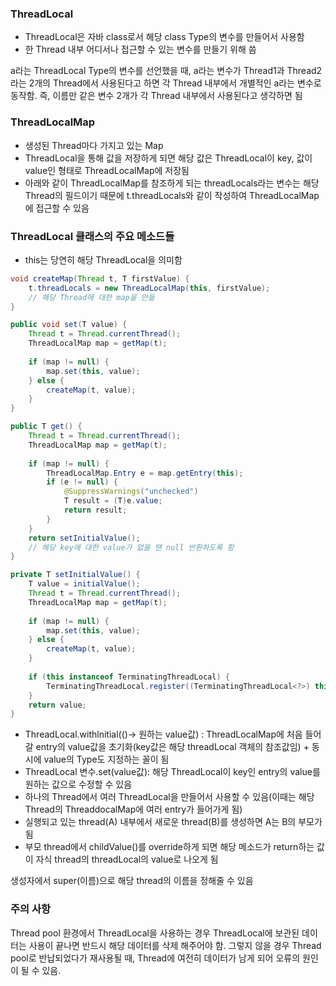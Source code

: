 ### ThreadLocal
- ThreadLocal은 자바 class로서 해당 class Type의 변수를 만들어서 사용함
- 한 Thread 내부 어디서나 접근할 수 있는 변수를 만들기 위해 씀

a라는 ThreadLocal Type의 변수를 선언했을 때, a라는 변수가 Thread1과 Thread2라는 2개의 Thread에서 사용된다고 하면 각 Thread 내부에서 개별적인 a라는 변수로 동작함. 
즉, 이름만 같은 변수 2개가 각 Thread 내부에서 사용된다고 생각하면 됨

### ThreadLocalMap
- 생성된 Thread마다 가지고 있는 Map
- ThreadLocal을 통해 값을 저장하게 되면 해당 값은 ThreadLocal이 key, 값이 value인 형태로 ThreadLocalMap에 저장됨 
- 아래와 같이 ThreadLocalMap를 참조하게 되는 threadLocals라는 변수는 해당 Thread의 필드이기 때문에 t.threadLocals와 같이 작성하여 ThreadLocalMap에 접근할 수 있음

### ThreadLocal 클래스의 주요 메소드들
- this는 당연히 해당 ThreadLocal을 의미함
```java
void createMap(Thread t, T firstValue) {
	t.threadLocals = new ThreadLocalMap(this, firstValue);
	// 해당 Thread에 대한 map을 만듦 
}

public void set(T value) {
	Thread t = Thread.currentThread();
	ThreadLocalMap map = getMap(t);
 
	if (map != null) {
		map.set(this, value);
	} else {
		createMap(t, value);
	}
}

public T get() {
	Thread t = Thread.currentThread();
	ThreadLocalMap map = getMap(t);
	
	if (map != null) {
		ThreadLocalMap.Entry e = map.getEntry(this);
		if (e != null) {
			@SuppressWarnings("unchecked")
			T result = (T)e.value;
			return result;
		}
	}
	return setInitialValue(); 
	// 해당 key에 대한 value가 없을 땐 null 반환하도록 함
}

private T setInitialValue() {
	T value = initialValue();
	Thread t = Thread.currentThread();
	ThreadLocalMap map = getMap(t);
	
	if (map != null) {
		map.set(this, value);
	} else {
		createMap(t, value);
	}
	
	if (this instanceof TerminatingThreadLocal) {
		TerminatingThreadLocal.register((TerminatingThreadLocal<?>) this);
	}
	return value;
}

```

- ThreadLocal.withlnitial(()-> 원하는 value값) : ThreadLocalMap에 처음 들어갈 entry의 value값을 초기화(key값은 해당 threadLocal 객체의 참조값임) + 동시에 value의 Type도 지정하는 꼴이 됨
- ThreadLocal 변수.set(value값): 해당 ThreadLocal이 key인 entry의 value를 원하는 값으로 수정할 수 있음
- 하나의 Thread에서 여러 ThreadLocal을 만들어서 사용할 수 있음(이때는 해당 Thread의 ThreaddocalMap에 여러 entry가 들어가게 됨)
- 실행되고 있는 thread(A) 내부에서 새로운 thread(B)를 생성하면 A는 B의 부모가 됨
- 부모 thread에서 childValue()를 override하게 되면 해당 메소드가 return하는 값이 자식 thread의 threadLocal의 value로 나오게 됨

생성자에서 super(이름)으로 해당 thread의 이름을 정해줄 수 있음

### 주의 사항
Thread pool 환경에서 ThreadLocal을 사용하는 경우 ThreadLocal에 보관된 데이터는 사용이 끝나면 반드시 해당 데이터를 삭제 해주어야 함. 그렇지 않을 경우 Thread pool로 반납되었다가 재사용될 때, Thread에 여전히 데이터가 남게 되어 오류의 원인이 될 수 있음.
